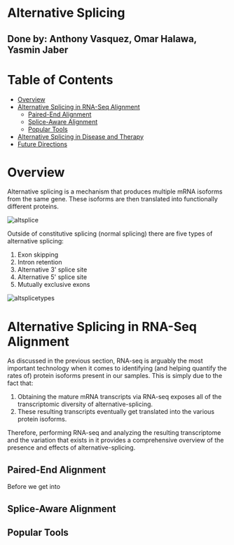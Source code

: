 # Alternative Splicing

## Done by: Anthony Vasquez, Omar Halawa, Yasmin Jaber

# Table of Contents 
- [Overview](https://github.com/pavasquez1/BENG183_2023Fall_Applied-Genomic-Technologies/blob/omar-part/Final_Paper/Group_19_Alternative_Splicing/Group_19_Alternative_Splicing.md#overview)
- [Alternative Splicing in RNA-Seq Alignment](https://github.com/pavasquez1/BENG183_2023Fall_Applied-Genomic-Technologies/blob/omar-part/Final_Paper/Group_19_Alternative_Splicing/Group_19_Alternative_Splicing.md#Alternative-Splicing-in-RNA-Seq-Alignment)
  - [Paired-End Alignment](https://github.com/kaiakamatsu/BENG183-Classification/blob/main/Classification.md#Paired-End-Alignment)
  - [Splice-Aware Alignment](https://github.com/kaiakamatsu/BENG183-Classification/blob/main/Classification.md#Splice-Aware-Alignment)
  - [Popular Tools](https://github.com/kaiakamatsu/BENG183-Classification/blob/main/Classification.md#Popular-Tools)
- [Alternative Splicing in Disease and Therapy](https://github.com/pavasquez1/BENG183_2023Fall_Applied-Genomic-Technologies/blob/omar-part/Final_Paper/Group_19_Alternative_Splicing/Group_19_Alternative_Splicing.md#Alternative-Splicing-in-Disease-and-Therapy)
- [Future Directions](https://github.com/pavasquez1/BENG183_2023Fall_Applied-Genomic-Technologies/blob/omar-part/Final_Paper/Group_19_Alternative_Splicing/Group_19_Alternative_Splicing.md#Future-Directions)

# Overview

Alternative splicing is a mechanism that produces multiple mRNA isoforms from the same gene. These isoforms are then translated into functionally different proteins. 

![altsplice](https://upload.wikimedia.org/wikipedia/commons/0/0a/DNA_alternative_splicing.gif)

Outside of constitutive splicing (normal splicing) there are five types of alternative splicing: 
1. Exon skipping
2. Intron retention
3. Alternative 3' splice site
4. Alternative 5' splice site
5. Mutually exclusive exons

![altsplicetypes](https://www.mdpi.com/ijms/ijms-22-04468/article_deploy/html/images/ijms-22-04468-g001.png)


# Alternative Splicing in RNA-Seq Alignment
As discussed in the previous section, RNA-seq is arguably the most important technology when it comes to identifying (and helping quantify the rates of) protein isoforms present in our samples. This is simply due to the fact that:
<ol>
  <li>Obtaining the mature mRNA transcripts via RNA-seq exposes all of the transcriptomic diversity of alternative-splicing.</li>
  <li>These resulting transcripts eventually get translated into the various protein isoforms.</li>
</ol>
Therefore, performing RNA-seq and analyzing the resulting transcriptome and the variation that exists in it provides a comprehensive overview of the presence and effects of alternative-splicing.


## Paired-End Alignment
Before we get into

## Splice-Aware Alignment

## Popular Tools
